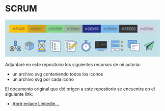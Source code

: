 # SCRUM

![imagen](https://github.com/bernabeudario/SCRUM/blob/main/img-color-and-icons.jpg?raw=true)

Adjuntaré en este repositorio los siguientes recursos de mi autoría:
* un archivo svg conteniendo todos los iconos
* un archivo svg por cada icono

El documento original que dió origen a este repositorio se encuentra en el siguiente link:
* [Abrir enlace Linkedin...](https://www.linkedin.com/pulse/scrum-diagrama-y-conceptos-principales-dario-bernabeu)
